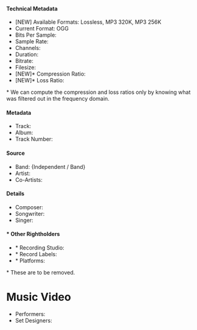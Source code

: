 #### Technical Metadata
- [NEW] Available Formats: Lossless, MP3 320K, MP3 256K
- Current Format: OGG
- Bits Per Sample: 
- Sample Rate: 
- Channels: 
- Duration: 
- Bitrate: 
- Filesize: 
- [NEW]\* Compression Ratio: 
- [NEW]\* Loss Ratio: 

\* We can compute the compression and loss ratios only by knowing what was filtered out in the frequency domain.
#### Metadata
- Track: 
- Album: 
- Track Number: 
#### Source
- Band: {Independent / Band}
- Artist: 
- Co-Artists: 
#### Details
- Composer: 
- Songwriter: 
- Singer: 
#### \* Other Rightholders
- \* Recording Studio: 
- \* Record Labels: 
- \* Platforms: 

\* These are to be removed.
# Music Video
- Performers: 
- Set Designers: 